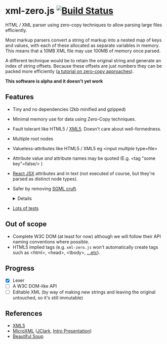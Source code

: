 # xml-zero.js [![Build Status](https://travis-ci.org/holloway/xml-zero.js.svg?branch=master)](https://travis-ci.org/holloway/xml-zero.js)
HTML / XML parser using zero-copy techniques to allow parsing large files efficiently.

Most markup parsers convert a string of markup into a nested map of keys and values, with each of these allocated as separate variables in memory. This means that a 10MB XML file may use 100MB of memory once parsed.

A different technique would be to retain the original string and generate an index of string offsets. Because these offsets are just numbers they can be packed more efficiently ([a tutorial on zero-copy approaches](http://roxlu.com/2015/052/building-a-zero-copy-parser)).

**This software is alpha and it doesn't yet work**

## Features
* Tiny and no dependencies (2kb minified and gzipped)
* Minimal memory use for data using Zero-Copy techniques.
* Fault tolerant like HTML5 / [XML5](https://github.com/Ygg01/xml5_draft). Doesn't care about well-formedness.
* Multiple root nodes
* Valueless-attributes like HTML5 / XML5 eg &lt;input *multiple* type=file&gt;
* Attribute value *and* attribute names may be quoted (E.g. &lt;tag "some key"=false/&gt; )
* [React JSX](https://facebook.github.io/react/docs/jsx-in-depth.html) attributes and in text (not executed of course, but they're parsed as distinct node types).
* Safer by removing [SGML cruft](https://www.owasp.org/index.php/XML_Security_Cheat_Sheet). <details>
    No support for external DTD resolution, or nested entity expansion. Only default entities in XML, NCRs, and HTML5 named entities are supported.
  </details>
  
* [Lots of tests](https://github.com/holloway/xml-zero.js/blob/master/src/lexer.test.js)

## Out of scope

* Complete W3C DOM (at least for now) although we will follow their API naming conventions where possible.
* HTML5 implied tags (e.g. `xml-zero.js` won't automatically create tags such as &lt;html&gt;, &lt;head&gt;, &lt;tbody&gt;, [...etc](https://www.w3.org/TR/html5/syntax.html#syntax-tag-omission)).

## Progress

- [x] Lexer
- [ ] A W3C DOM-like API
- [ ] Editable XML (by way of making new strings and leaving the original untouched, so it's still immutable)

## References

* [XML5](https://github.com/Ygg01/xml5_draft)
* [MicroXML](https://www.w3.org/community/microxml/) ([JClark](http://blog.jclark.com/2010/12/microxml.html), [Intro Presentation](http://archive.xmlprague.cz/2013/presentations/Introducing_MicroXML.pdf)) 
* [Beautiful Soup](https://www.crummy.com/software/BeautifulSoup/)
